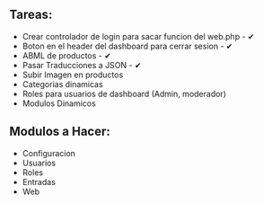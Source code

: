 ## Tareas:

 - Crear controlador de login para sacar funcion del web.php - ✔
 - Boton en el header del dashboard para cerrar sesion - ✔
 - ABML de productos - ✔
 - Pasar Traducciones a JSON - ✔
 - Subir Imagen en productos
 - Categorias dinamicas
 - Roles para usuarios de dashboard (Admin, moderador)
 - Modulos Dinamicos

## Modulos a Hacer:

 - Configuracion
 - Usuarios
 - Roles
 - Entradas
 - Web